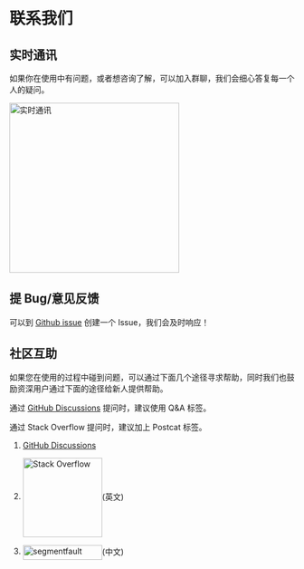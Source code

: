 # 联系我们

## 实时通讯

如果你在使用中有问题，或者想咨询了解，可以加入群聊，我们会细心答复每一个人的疑问。

<img src="/assets/images/20221009-163844.jpeg" height="300" class="lg-show" alt="实时通讯">

## 提 Bug/意见反馈

可以到 [Github issue](https://github.com/eolinker/postcat/issues) 创建一个 Issue，我们会及时响应！

## 社区互助

如果您在使用的过程中碰到问题，可以通过下面几个途径寻求帮助，同时我们也鼓励资深用户通过下面的途径给新人提供帮助。

通过 [GitHub Discussions](https://github.com/eolinker/postcat/discussions) 提问时，建议使用 Q&A 标签。

通过 Stack Overflow 提问时，建议加上 Postcat 标签。

<!-- 或者 Segment Fault  -->

1. [GitHub Discussions](https://github.com/eolinker/postcat/discussions)

2. <a href="http://stackoverflow.com/questions/tagged/postcat"><img style="vertical-align: middle;" alt="Stack Overflow" src="/images/stackoverflow.svg" width="140"></a>(英文)

3. <a href="https://segmentfault.com/"><img style="vertical-align: middle;" src="/images/segmentfault.svg" width="140" height="26" class="lg-show" alt="segmentfault"></a>(中文)
